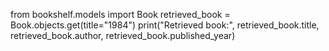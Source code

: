 from bookshelf.models import Book
retrieved_book = Book.objects.get(title="1984")
print("Retrieved book:", retrieved_book.title, retrieved_book.author, retrieved_book.published_year)